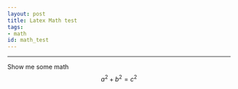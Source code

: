 ```yaml
---
layout: post
title: Latex Math test
tags:
- math 
id: math_test 
---
```


-----
  

Show me some math  $$a^2 + b^2 = c^2$$ 